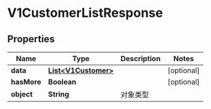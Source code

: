
# V1CustomerListResponse

## Properties
Name | Type | Description | Notes
------------ | ------------- | ------------- | -------------
**data** | [**List&lt;V1Customer&gt;**](V1Customer.md) |  |  [optional]
**hasMore** | **Boolean** |  |  [optional]
**object** | **String** | 对象类型 | 



